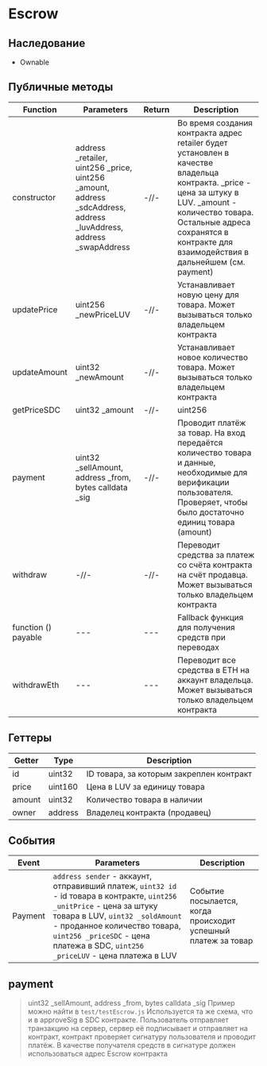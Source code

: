 # Escrow

## Наследование

+ Ownable

## Публичные методы

|Function|Parameters|Return|Description|
|---|---|---|---|
|constructor|address _retailer, uint256 _price, uint256 _amount, address _sdcAddress, address _luvAddress, address _swapAddress|-//-|Во время создания контракта адрес retailer будет установлен в качестве владельца контракта. _price - цена за штуку в LUV. _amount - количество товара. Остальные адреса сохранятся в контракте для взаимодействия в дальнейшем (см. payment)|
|updatePrice|uint256 _newPriceLUV|-//-|Устанавливает новую цену для товара. Может вызываться только владельцем контракта|
|updateAmount|uint32 _newAmount|-//-|Устанавливает новое количество товара. Может вызываться только владельцем контракта|
|getPriceSDC|uint32 _amount|-//-|uint256|Подсчитывает, сколько SDC требуется заплатить за количество товаров (_amount)|
|payment|uint32 _sellAmount, address _from, bytes calldata _sig|-//-|Проводит платёж за товар. На вход передаётся количество товара и данные, необходимые для верификации пользователя. Проверяет, чтобы было достаточно единиц товара (amount)|
|withdraw|-//-|-//-|Переводит средства за платеж со счёта контракта на счёт продавца. Может вызываться только владельцем контракта|
|function () payable|---|---|Fallback функция для получения средств при переводах|
|withdrawEth|---|---|Переводит все средства в ETH на аккаунт владельца. Может вызываться только владельцем контракта|

## Геттеры

|Getter|Type|Description|
|---|---|---|
|id|uint32|ID товара, за которым закреплен контракт|
|price|uint160|Цена в LUV за единицу товара|
|amount|uint32|Количество товара в наличии|
|owner|address|Владелец контракта (продавец)|

## События

|Event|Parameters|Description|
|---|---|---|
|Payment|`address sender` - аккаунт, отправивший платеж, `uint32 id` - id товара в контракте, `uint256 _unitPrice` - цена за штуку товара в LUV, `uint32 _soldAmount` - проданное количество товара, `uint256 _priceSDC` - цена платежа в SDC, `uint256 _priceLUV` - цена платежа в LUV|Событие посылается, когда происходит успешный платеж за товар|

## payment

> uint32 _sellAmount, address _from, bytes calldata _sig
> Пример можно найти в `test/testEscrow.js`
Используется та же схема, что и в approveSig в SDC контракте. Пользователь отправляет транзакцию на сервер, сервер её подписывает и отправляет на контракт, контракт проверяет сигнатуру пользователя и проводит платёж. В качестве получателя средств в сигнатуре должен использоваться адрес Escrow контракта
